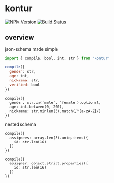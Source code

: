 # kontur

[![NPM Version][npm-image]][npm-url]
[![Build Status][travis-image]][travis-url]

## overview

json-schema made simple

```js
import { compile, bool, int, str } from 'kontur'

compile({
  gender: str,
  age: int,
  nickname: str,
  verified: bool
})
```

```
compile({
  gender: str.in('male', 'female').optional,
  age: int.between(0, 200),
  nickname: str.minlen(3).match(/^[a-zA-Z]/)
})
```

nested schema

```
compile({
  assignees: array.len(3).uniq.items({
    id: str.len(16)
  })
})
```

```
compile({
  assigner: object.strict.properties({
    id: str.len(16)
  })
})
```

[npm-image]: https://img.shields.io/npm/v/kontur.svg?style=flat
[npm-url]: https://npmjs.org/package/kontur
[travis-image]: https://img.shields.io/travis/zweifisch/kontur.svg?style=flat
[travis-url]: https://travis-ci.org/zweifisch/kontur
